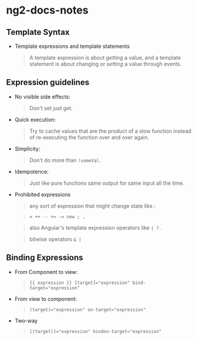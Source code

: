 # ng2-docs-notes
## Template Syntax
* Template expressions and template statements

   > A template expression is about *getting* a value, and a template statement is about changing or *setting* a value through events.

## Expression guidelines

* No visible side effects: 
    > Don't set just get.

* Quick execution: 
    > Try to cache values that are the product of a slow function instead of re-executing the function over and over again.

* Simplicity: 
    > Don't do more than `!someVal`.

* Idempotence:
    > Just like pure functions same output for same input all the time.

* Prohibited expressions
    > any sort of expression that might change state like : 
    
    > ```= ++ -- += -= new ; ,```
    
    > also Angular's template expression operators like `| ?.`

    > bitwise operators `& |`

## Binding Expressions
* From Component to view:
    
     > `{{ expression }} [target]="expression" bind-target="expression"`

* From view to component:
    > `(target)="expression" on-target="expression"`

* Two-way
    > `[(target)]="expression" bindon-target="expression"`